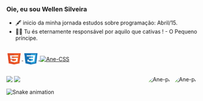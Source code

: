 ### Oie, eu sou Wellen Silveira
- 🖋 inicio da minha jornada estudos sobre programação: Abril/15.
- 👨‍⚕️ Tu és eternamente responsável por aquilo que cativas ! - O Pequeno príncipe.

<div align="center">
  <a href="https://github.com/WellenSilveira">

</div>
<div style="display: inline_block"><br>
 
  <img align="center" alt="Ane-HTML" height="30" width="40" src="https://raw.githubusercontent.com/devicons/devicon/master/icons/html5/html5-original.svg">
  <img align="center" alt="Ane-CSS" height="30" width="40" src="https://raw.githubusercontent.com/devicons/devicon/master/icons/css3/css3-original.svg">
  <img align="center" alt="Ane-CSS" height="30" width="40" src="https://cdn-icons-png.flaticon.com/512/1199/1199124.png">
 
  
</div>
  
 ##
  <img align="right" alt="Ane-pic" height="150" style="border-radius:45px;" src="https://i.pinimg.com/564x/f3/dc/ea/f3dcea1d52429562ce385cad9248d99d.jpg">
  <img align="right" alt="Ane-pic" height="150" style="border-radius:45px;" src=https://i.pinimg.com/564x/b9/b5/29/b9b529818bcfbbdba86bf4f2c5bb3376.jpg>
<div> 
   
  <a href="https://www.instagram.com/wellensilveira._/" target="_blank"><img src="https://img.shields.io/badge/-Instagram-%23E4405F?style=for-the-badge&logo=instagram&logoColor=white" target="_blank"></a>
  <a href="https://www.linkedin.com/in/wellen-silveira-713b74196/" target="_blank"><img src="https://img.shields.io/badge/-LinkedIn-%230077B5?style=for-the-badge&logo=linkedin&logoColor=white" target="_blank"></a>
   
 
  ![Snake animation](https://github.com/ThatianeDeboleto/ThatianeDeboleto/blob/output/github-contribution-grid-snake.svg)
  
</div>
